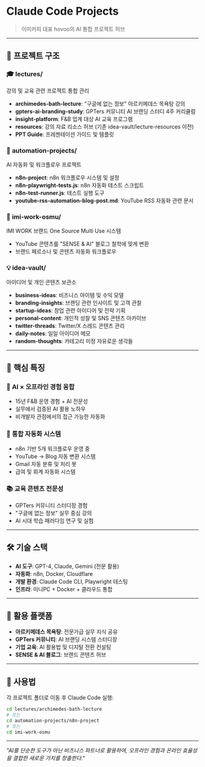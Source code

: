 # Claude Code Projects
> 이미커피 대표 hovoo의 AI 통합 프로젝트 허브

---

## 📁 프로젝트 구조

### 🎓 **lectures/**
강의 및 교육 관련 프로젝트 통합 관리
- **archimedes-bath-lecture**: "구글에 없는 정보" 아르키메데스 목욕탕 강의
- **gpters-ai-branding-study**: GPTers 커뮤니티 AI 브랜딩 스터디 4주 커리큘럼
- **insight-platform**: F&B 업계 대상 AI 교육 프로그램
- **resources**: 강의 자료 리소스 허브 (기존 idea-vault/lecture-resources 이전)
- **PPT Guide**: 프레젠테이션 가이드 및 템플릿

### 🤖 **automation-projects/**
AI 자동화 및 워크플로우 프로젝트
- **n8n-project**: n8n 워크플로우 시스템 및 설정
- **n8n-playwright-tests.js**: n8n 자동화 테스트 스크립트
- **n8n-test-runner.js**: 테스트 실행 도구
- **youtube-rss-automation-blog-post.md**: YouTube RSS 자동화 관련 문서

### 🏢 **imi-work-osmu/**
IMI WORK 브랜드 One Source Multi Use 시스템
- YouTube 콘텐츠를 "SENSE & AI" 블로그 철학에 맞게 변환
- 브랜드 페르소나 및 콘텐츠 자동화 워크플로우

### 💡 **idea-vault/**
아이디어 및 개인 콘텐츠 보관소
- **business-ideas**: 비즈니스 아이템 및 수익 모델
- **branding-insights**: 브랜딩 관련 인사이트 및 고객 관찰
- **startup-ideas**: 창업 관련 아이디어 및 전략 기획
- **personal-content**: 개인적 성찰 및 SNS 콘텐츠 아카이브
- **twitter-threads**: Twitter/X 스레드 콘텐츠 관리
- **daily-notes**: 일일 아이디어 메모
- **random-thoughts**: 카테고리 미정 자유로운 생각들

---

## 🎯 핵심 특징

### 🧠 **AI × 오프라인 경험 융합**
- 15년 F&B 운영 경험 + AI 전문성
- 실무에서 검증된 AI 활용 노하우
- 비개발자 관점에서의 접근 가능한 자동화

### 🔄 **통합 자동화 시스템**
- n8n 기반 5개 워크플로우 운영 중
- YouTube → Blog 자동 변환 시스템
- Gmail 자동 분류 및 처리 봇
- 급여 및 회계 자동화 시스템

### 📚 **교육 콘텐츠 전문성**
- GPTers 커뮤니티 스터디장 경험
- "구글에 없는 정보" 실무 중심 강의
- AI 시대 학습 패러다임 연구 및 실험

---

## 🛠 기술 스택

- **AI 도구**: GPT-4, Claude, Gemini (전문 활용)
- **자동화**: n8n, Docker, Cloudflare
- **개발 환경**: Claude Code CLI, Playwright 테스팅
- **인프라**: 미니PC + Docker + 클라우드 통합

---

## 🎪 활용 플랫폼

- **아르키메데스 목욕탕**: 전문가급 실무 지식 공유
- **GPTers 커뮤니티**: AI 브랜딩 시스템 스터디장
- **기업 교육**: AI 활용법 및 디지털 전환 컨설팅
- **SENSE & AI 블로그**: 브랜드 콘텐츠 허브

---

## 🚀 사용법

각 프로젝트 폴더로 이동 후 Claude Code 실행:
```bash
cd lectures/archimedes-bath-lecture
# 또는
cd automation-projects/n8n-project  
# 또는
cd imi-work-osmu
```

---

*"AI를 단순한 도구가 아닌 비즈니스 파트너로 활용하여, 오프라인 경험과 온라인 효율성을 결합한 새로운 가치를 창출한다."*
